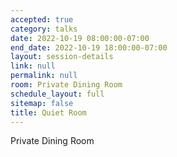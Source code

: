 ```yaml
---
accepted: true
category: talks
date: 2022-10-19 08:00:00-07:00
end_date: 2022-10-19 18:00:00-07:00
layout: session-details
link: null
permalink: null
room: Private Dining Room
schedule_layout: full
sitemap: false
title: Quiet Room
---
```


Private Dining Room

